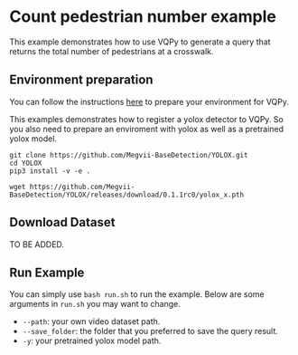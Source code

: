 # Count pedestrian number example
This example demonstrates how to use VQPy to generate a query that returns the total number of pedestrians at a crosswalk.

## Environment preparation
You can follow the instructions [here](../../vqpy/README.md) to prepare your environment for VQPy.

This examples demonstrates how to register a yolox detector to VQPy. So you also need to prepare an enviroment with yolox as well as a pretrained yolox model.
```
git clone https://github.com/Megvii-BaseDetection/YOLOX.git
cd YOLOX
pip3 install -v -e .

wget https://github.com/Megvii-BaseDetection/YOLOX/releases/download/0.1.1rc0/yolox_x.pth
```

## Download Dataset
TO BE ADDED.

## Run Example
You can simply use `bash run.sh` to run the example. Below are some arguments in `run.sh` you may want to change.
* `--path`: your own video dataset path.
* `--save_folder`: the folder that you preferred to save the query result.
* `-y`: your pretrained yolox model path.